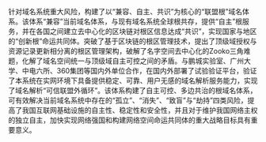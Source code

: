 针对域名系统重大风险，构建了以“兼容、自主、共识”为核心的“联盟根”域名体系。该体系“兼容”当前域名体系，与现有域名系统全球根共存，提供“自主”根服务，并在各国之间建立去中心化的区块链对根区信息达成“共识”，实现国家与地区的“创新根”命运共同体。突破了基于区块链的根区管理技术，提出了顶级域授权与资源记录更新相分离的根区管理架构，破解了名字空间去中心化的Zooko三角难题，化解了域名空间统一与顶级域自主可控之间的矛盾。与鹏城实验室、广州大学、中电六所、360集团等国内外单位合作，在国内外部署了试验验证平台，验证了本系统在实网环境下具备提供稳定、可靠、用户无感的域名解析服务能力，实现了域名解析“可信联盟外循环”。该体系构建了自主可控、多边共治的根域名体系，可有效解决当前域名系统中存在的“孤立”、“消失”、“致盲”与“劫持”四类风险，提高了我国互联网基础设施的自主性、稳定性和安全性，并且对于维护我国网络主权的独立自主，加快实现网络强国和构建网络空间命运共同体的重大战略目标具有重要意义。